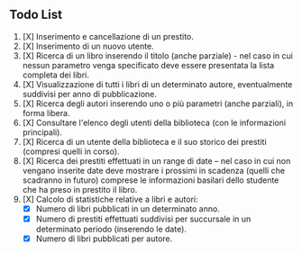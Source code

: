 ## Todo List

1. [X] Inserimento e cancellazione di un prestito.
2. [X] Inserimento di un nuovo utente.
3. [X] Ricerca di un libro inserendo il titolo (anche parziale) - nel caso in cui nessun parametro venga specificato deve essere presentata la lista completa dei libri.
4. [X] Visualizzazione di tutti i libri di un determinato autore, eventualmente suddivisi per anno di pubblicazione.
5. [X] Ricerca degli autori inserendo uno o più parametri (anche parziali), in forma libera.
6. [X] Consultare l'elenco degli utenti della biblioteca (con le informazioni principali).
7. [X] Ricerca di un utente della biblioteca e il suo storico dei prestiti (compresi quelli in corso).
8. [X] Ricerca dei prestiti effettuati in un range di date – nel caso in cui non vengano inserite date deve mostrare i prossimi in scadenza (quelli che scadranno in futuro) comprese le informazioni basilari dello studente che ha preso in prestito il libro.
9. [X] Calcolo di statistiche relative a libri e autori:
    - [X] Numero di libri pubblicati in un determinato anno.
    - [X] Numero di prestiti effettuati suddivisi per succursale in un determinato periodo (inserendo le date).
    - [X] Numero di libri pubblicati per autore. 
